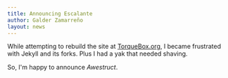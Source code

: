 ```yaml
---
title: Announcing Escalante
author: Galder Zamarreño
layout: news
---
```


While attempting to rebuild the site at [TorqueBox.org](http://torquebox.org/),
I became frustrated with Jekyll and its forks.  Plus I had a yak that needed
shaving.

So, I'm happy to announce *Awestruct*.

